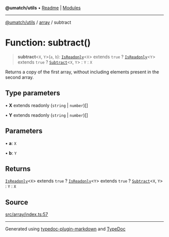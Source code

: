 **@umatch/utils** • [Readme](../../index.md) \| [Modules](../../modules.md)

***

[@umatch/utils](../../modules.md) / [array](../index.md) / subtract

# Function: subtract()

> **subtract**\<`X`, `Y`\>(`a`, `b`): [`IsReadonly`](../../index/type-aliases/IsReadonly.md)\<`X`\> extends `true` ? [`IsReadonly`](../../index/type-aliases/IsReadonly.md)\<`Y`\> extends `true` ? [`Subtract`](../../index/type-aliases/Subtract.md)\<`X`, `Y`\> : `Y` : `X`

Returns a copy of the first array, without including elements
present in the second array.

## Type parameters

• **X** extends readonly (`string` \| `number`)[]

• **Y** extends readonly (`string` \| `number`)[]

## Parameters

• **a**: `X`

• **b**: `Y`

## Returns

[`IsReadonly`](../../index/type-aliases/IsReadonly.md)\<`X`\> extends `true` ? [`IsReadonly`](../../index/type-aliases/IsReadonly.md)\<`Y`\> extends `true` ? [`Subtract`](../../index/type-aliases/Subtract.md)\<`X`, `Y`\> : `Y` : `X`

## Source

[src/array/index.ts:57](https://github.com/umatch-oficial/utils/blob/7d512db/src/array/index.ts#L57)

***

Generated using [typedoc-plugin-markdown](https://www.npmjs.com/package/typedoc-plugin-markdown) and [TypeDoc](https://typedoc.org/)
